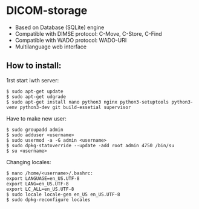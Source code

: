 # DICOM-storage
- Based on Database (SQLite) engine
- Compatible with DIMSE protocol: C-Move, C-Store, C-Find
- Compatible with WADO protocol: WADO-URI
- Multilanguage web interface

## How to install:
1rst start iwth server:
```
$ sudo apt-get update
$ sudo apt-get udgrade
$ sudo apt-get install nano python3 nginx python3-setuptools python3-venv python3-dev git build-essetial supervisor
```
Have to make new user:
```
$ sudo groupadd admin
$ sudo adduser <username>
$ sudo usermod -a -G admin <username>
$ sudo dpkg-statoverride --update -add root admin 4750 /bin/su
$ su <username>
```
Changing locales:
```
$ nano /home/<username>/.bashrc:
export LANGUAGE=en_US.UTF-8
export LANG=en_US.UTF-8
export LC_ALL=en_US.UTF-8
$ sudo locale locale-gen en_US en_US.UTF-8
$ sudo dpkg-reconfigure locales
```

